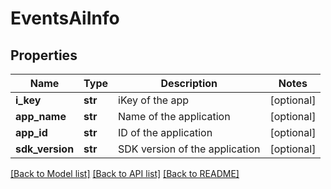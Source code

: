 # EventsAiInfo

## Properties
Name | Type | Description | Notes
------------ | ------------- | ------------- | -------------
**i_key** | **str** | iKey of the app | [optional] 
**app_name** | **str** | Name of the application | [optional] 
**app_id** | **str** | ID of the application | [optional] 
**sdk_version** | **str** | SDK version of the application | [optional] 

[[Back to Model list]](../README.md#documentation-for-models) [[Back to API list]](../README.md#documentation-for-api-endpoints) [[Back to README]](../README.md)


